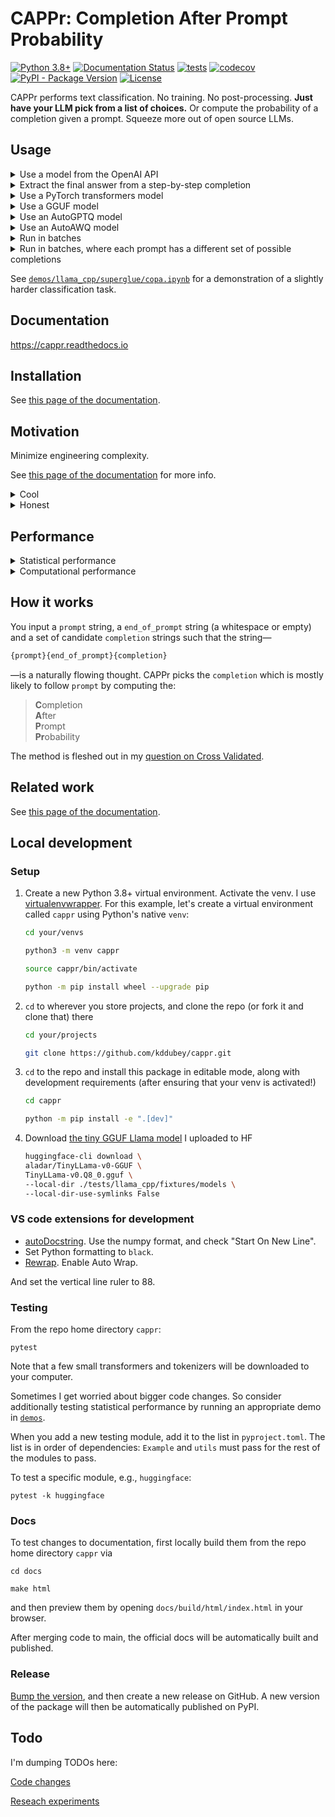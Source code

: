 # CAPPr: Completion After Prompt Probability

[![Python 3.8+](https://img.shields.io/badge/python-3.8+-blue.svg)](https://www.python.org/downloads/release/python-380/)
[![Documentation Status](https://readthedocs.org/projects/cappr/badge/?version=latest)](https://cappr.readthedocs.io/en/latest/?badge=latest)
[![tests](https://github.com/kddubey/cappr/actions/workflows/test.yml/badge.svg)](https://github.com/kddubey/cappr/actions/workflows/test.yml)
[![codecov](https://codecov.io/gh/kddubey/cappr/branch/main/graph/badge.svg?token=NYIL076PSM)](https://codecov.io/gh/kddubey/cappr)
[![PyPI - Package Version](https://img.shields.io/pypi/v/cappr?logo=pypi&style=flat&color=orange)](https://pypi.org/project/cappr/)
[![License](https://img.shields.io/badge/License-Apache_2.0-blue.svg)](https://opensource.org/licenses/Apache-2.0)

CAPPr performs text classification. No training. No post-processing. **Just have your
LLM pick from a list of choices.** Or compute the probability of a completion given a
prompt. Squeeze more out of open source LLMs.


## Usage

<details>
<summary>Use a model from the OpenAI API</summary>

Specifically, this model must be compatible with the
[/v1/completions](https://platform.openai.com/docs/models/model-endpoint-compatibility)
endpoint.

```python
from cappr.openai.classify import predict

prompt = """
Tweet about a movie: "Oppenheimer was pretty good. But 3 hrs...cmon Nolan."
This tweet contains the following criticism:
""".strip("\n")

completions = ("bad message", "too long", "unfunny")

pred = predict(prompt, completions, model="text-ada-001")
print(pred)
# too long
```

Notice that a completion can contain many tokens.

See [this page of the
documentation](https://cappr.readthedocs.io/en/latest/select_a_language_model.html#openai)
for more info on using OpenAI models.
</details>


<details>
<summary>Extract the final answer from a step-by-step completion</summary>

Step-by-step and chain-of-thought prompts are highly effective ways to get an LLM to
"reason" about more complex tasks. But if you need a structured output, a step-by-step
completion is unwieldy. Use CAPPr to extract the final answer from these types of
completions, given a list of possible answers.

See this idea in action [here in the
documentation](https://cappr.readthedocs.io/en/latest/select_a_prompt_completion_format.html#wrangle-step-by-step-completions).
CAPPr is **100% guaranteed** to return an output from the list of possible answers.
</details>


<details>
<summary>Use a PyTorch transformers model</summary>

Specifically, this model must be able to be loaded using
[`transformers.AutoModelForCausalLM.from_pretrained`](https://huggingface.co/docs/transformers/model_doc/auto#transformers.AutoModelForCausalLM).

```python
from transformers import AutoModelForCausalLM, AutoTokenizer
from cappr.huggingface.classify import predict

# Load a model and its corresponding tokenizer
model_name = "gpt2"
model = AutoModelForCausalLM.from_pretrained(model_name)
tokenizer = AutoTokenizer.from_pretrained(model_name)

prompt = "Which planet is closer to the Sun: Mercury or Earth?"
completions = ("Mercury", "Earth")

pred = predict(prompt, completions, model_and_tokenizer=(model, tokenizer))
print(pred)
# Mercury
```

See [this page of the
documentation](https://cappr.readthedocs.io/en/latest/select_a_language_model.html#huggingface)
for more info on using PyTorch ``transformers`` models.
</details>


<details>
<summary>Use a GGUF model</summary>

Specifically, this model must be able to be loaded using
[`llama_cpp.Llama`](https://llama-cpp-python.readthedocs.io/en/latest/api-reference/#llama_cpp.Llama).

```python
from llama_cpp import Llama
from cappr.llama_cpp.classify import predict

# Load model. Always set logits_all=True for CAPPr
model = Llama("./TinyLLama-v0.Q8_0.gguf", logits_all=True, verbose=False)

prompt = """Gary told Spongebob a story:
There once was a man from Peru; who dreamed he was eating his shoe. He
woke with a fright, in the middle of the night, to find that his dream
had come true.

The moral of the story is to"""

completions = (
  "look at the bright side",
  "use your imagination",
  "eat shoes",
)

pred = predict(prompt, completions, model)
print(pred)
# use your imagination
```

See [this page of the
documentation](https://cappr.readthedocs.io/en/latest/select_a_language_model.html#llama-cpp)
for more info on using GGUF models.
</details>


<details>
<summary>Use an AutoGPTQ model</summary>

[`cappr.huggingface`](https://cappr.readthedocs.io/en/latest/cappr.huggingface.html)
seems to play nice with models loaded via
[`auto_gptq.AutoGPTQForCausalLM.from_quantized`](https://github.com/PanQiWei/AutoGPTQ).
But I haven't thoroughly tested that. See [this
notebook](https://github.com/kddubey/cappr/blob/main/demos/huggingface/auto_gptq.ipynb)
for a minimal demo.
</details>


<details>
<summary>Use an AutoAWQ model</summary>

[`cappr.huggingface.classify_no_cache`](https://cappr.readthedocs.io/en/latest/cappr.huggingface.html)
seems to play nice with models loaded via
[`awq.AutoAWQForCausalLM.from_quantized`](https://github.com/casper-hansen/AutoAWQ). But
I haven't thoroughly tested that. See [this
notebook](https://github.com/kddubey/cappr/blob/main/demos/huggingface/autoawq.ipynb)
for a minimal demo.
</details>


<details>
<summary>Run in batches</summary>

Let's use a PyTorch ``transformers`` model. Also, let's predict probabilities instead of
the class.

```python
from transformers import AutoModelForCausalLM, AutoTokenizer
from cappr.huggingface.classify import predict_proba

# Load a model and its corresponding tokenizer
model_name = "gpt2"
model = AutoModelForCausalLM.from_pretrained(model_name)
tokenizer = AutoTokenizer.from_pretrained(model_name)

prompts = [
    "Stephen Curry is a",
    "Martina Navratilova was a",
    "Dexter, from the TV Series Dexter's Laboratory, is a",
    "LeBron James is a",
]

# Each of the prompts could be completed with one of these:
class_names = ("basketball player", "tennis player", "scientist")
prior =       (      1/6,                1/6,            2/3    )
# Say I expect most of my data to have scientists

# Run CAPPr
pred_probs = predict_proba(
    prompts=prompts,
    completions=class_names,
    model_and_tokenizer=(model, tokenizer),
    batch_size=32,  # whatever fits on your CPU/GPU
    prior=prior,
)

# pred_probs[i,j] = probability that prompts[i] is classified as class_names[j]
print(pred_probs.round(1))
# [[0.5 0.3 0.2]
#  [0.3 0.6 0.2]
#  [0.1 0.1 0.8]
#  [0.8 0.2 0. ]]

# For each prompt, which completion is most likely?
pred_class_idxs = pred_probs.argmax(axis=-1)
preds = [class_names[pred_class_idx] for pred_class_idx in pred_class_idxs]
print(preds)
# ['basketball player',
#  'tennis player',
#  'scientist',
#  'basketball player']
```
</details>


<details>
<summary>Run in batches, where each prompt has a different set of possible completions
</summary>

Again, let's use a PyTorch ``transformers`` model to predict probabilities.

```python
from transformers import AutoModelForCausalLM, AutoTokenizer
from cappr.huggingface.classify import predict_proba_examples
from cappr import Example

# Load a model and its corresponding tokenizer
model_name = "gpt2"
model = AutoModelForCausalLM.from_pretrained(model_name)
tokenizer = AutoTokenizer.from_pretrained(model_name)

# Create a sequence of Example objects representing your classification tasks
examples = [
    Example(
        prompt="Jodie Foster played",
        completions=("Clarice Starling", "Trinity in The Matrix"),
    ),
    Example(
        prompt="Batman, from Batman: The Animated Series, was played by",
        completions=("Pete Holmes", "Kevin Conroy", "Spongebob!"),
        prior=      (     1/3      ,      2/3     ,      0      ),
    ),
]

# Run CAPPr
pred_probs = predict_proba_examples(examples, model_and_tokenizer=(model, tokenizer))

# pred_probs[i][j] = probability that examples[i].prompt is classified as
# examples[i].completions[j]
print([example_pred_probs.round(2) for example_pred_probs in pred_probs])
# [array([0.7, 0.3]),
#  array([0.03, 0.97, 0.  ])]

# For each example, which completion is most likely?
pred_class_idxs = [example_pred_probs.argmax() for example_pred_probs in pred_probs]
preds = [
    example.completions[pred_class_idx]
    for example, pred_class_idx in zip(examples, pred_class_idxs)
]
print(preds)
# ['Clarice Starling',
#  'Kevin Conroy']
```
</details>

See
[`demos/llama_cpp/superglue/copa.ipynb`](https://github.com/kddubey/cappr/blob/main/demos/llama_cpp/superglue/copa.ipynb)
for a demonstration of a slightly harder classification task.


## Documentation

https://cappr.readthedocs.io


## Installation

See [this page of the
documentation](https://cappr.readthedocs.io/en/latest/installation.html).


## Motivation

Minimize engineering complexity.

See [this page of the
documentation](https://cappr.readthedocs.io/en/latest/motivation.html) for more info.

<details>
<summary>Cool</summary>

A handful of experiments suggest that CAPPr squeezes more out of smaller LLMs. See [this
page of the
documentation](https://cappr.readthedocs.io/en/latest/future_research.html).
</details>


<details>
<summary>Honest</summary>

am bored. am unemployed.
</details>


## Performance

<details>
<summary>
Statistical performance
</summary>

I'm still evaluating open source models. For now, see

- the 4-bit 4 GB [Llama 2 COPA
  demo](https://github.com/kddubey/cappr/blob/main/demos/llama_cpp/superglue/copa.ipynb)
- the 4-bit 4 GB [Llama 2 AG News
  demo](https://github.com/kddubey/cappr/blob/main/demos/llama_cpp/ag_news.ipynb)
- and this (minimal but surprising) 3 GB [StableLM
  demo](https://github.com/kddubey/cappr/blob/main/demos/auto_gptq.ipynb).

For OpenAI models, see

[2 SuperGLUE
datasets](https://github.com/kddubey/cappr/blob/main/demos/openai/superglue)

[RAFT zero-shot training
sets](https://github.com/kddubey/cappr/blob/main/demos/openai/raft)

TODO: summary tables/spiderwebs
</details>


<details>
<summary>
Computational performance
</summary>

See [this page of the
documentation](https://cappr.readthedocs.io/en/latest/computational_performance.html).
</details>


## How it works

You input a `prompt` string, a `end_of_prompt` string (a whitespace or empty) and a set
of candidate `completion` strings such that the string—

```python
{prompt}{end_of_prompt}{completion}
```

—is a naturally flowing thought. CAPPr picks the `completion` which is mostly likely to
follow `prompt` by computing the:

> **C**ompletion<br>
  **A**fter<br>
  **P**rompt<br>
  **Pr**obability<br>

The method is fleshed out in my [question on Cross
Validated](https://stats.stackexchange.com/q/601159/337906).


## Related work

See [this page of the
documentation](https://cappr.readthedocs.io/en/latest/related_work.html).


## Local development

### Setup

1. Create a new Python 3.8+ virtual environment. Activate the venv. I use
   [virtualenvwrapper](https://virtualenvwrapper.readthedocs.io/en/latest/). For this
   example, let's create a virtual environment called `cappr`
   using Python's native `venv`:

   ```bash
   cd your/venvs

   python3 -m venv cappr

   source cappr/bin/activate

   python -m pip install wheel --upgrade pip
   ```

2. `cd` to wherever you store projects, and clone the repo (or fork it and clone that)
   there

    ```bash
    cd your/projects

    git clone https://github.com/kddubey/cappr.git
    ```

3. `cd` to the repo and install this package in editable mode, along with development
   requirements (after ensuring that your venv is activated!)

   ```bash
   cd cappr

   python -m pip install -e ".[dev]"
   ```

4. Download [the tiny GGUF Llama model](https://huggingface.co/aladar/TinyLLama-v0-GGUF)
   I uploaded to HF

   ```bash
   huggingface-cli download \
   aladar/TinyLLama-v0-GGUF \
   TinyLLama-v0.Q8_0.gguf \
   --local-dir ./tests/llama_cpp/fixtures/models \
   --local-dir-use-symlinks False
   ```


### VS code extensions for development

  * [autoDocstring](https://marketplace.visualstudio.com/items?itemName=njpwerner.autodocstring).
  Use the numpy format, and check "Start On New Line".
  * Set Python formatting to `black`.
  * [Rewrap](https://stkb.github.io/Rewrap/). Enable Auto Wrap.

And set the vertical line ruler to 88.

### Testing

From the repo home directory `cappr`:

```
pytest
```

Note that a few small transformers and tokenizers will be downloaded to your computer.

Sometimes I get worried about bigger code changes. So consider additionally testing
statistical performance by running an appropriate demo in
[`demos`](https://github.com/kddubey/cappr/tree/main/demos).

When you add a new testing module, add it to the list in `pyproject.toml`. The list is
in order of dependencies: `Example` and `utils` must pass for the rest of the modules to
pass.

To test a specific module, e.g., `huggingface`:

```
pytest -k huggingface
```

### Docs

To test changes to documentation, first locally build them from the repo home directory
`cappr` via

```
cd docs

make html
```

and then preview them by opening `docs/build/html/index.html` in your browser.

After merging code to main, the official docs will be automatically built and published.

### Release

[Bump the
version](https://github.com/kddubey/cappr/commit/d1f7dd51fa702c123bdfb0bcb97535995641c224),
and then create a new release on GitHub. A new version of the package will then be
automatically published on PyPI.


## Todo

I'm dumping TODOs here:

[Code changes](https://github.com/users/kddubey/projects/1/views/1)

[Reseach experiments](https://github.com/users/kddubey/projects/2)
